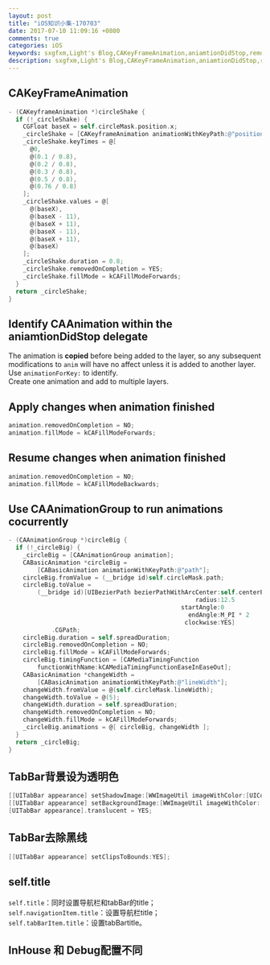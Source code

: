 ```yaml
---
layout: post
title: "iOS知识小集-170703"
date: 2017-07-10 11:09:16 +0800
comments: true
categories: iOS
keywords: sxgfxm,Light's Blog,CAKeyFrameAnimation,aniamtionDidStop,removedOnCompletion,fillMode,CAAnimationGroup,UITabBar appearance
description: sxgfxm,Light's Blog,CAKeyFrameAnimation,aniamtionDidStop,removedOnCompletion,fillMode,CAAnimationGroup,UITabBar appearance
---
```


## CAKeyFrameAnimation
```objective-c
- (CAKeyframeAnimation *)circleShake {
  if (!_circleShake) {
    CGFloat baseX = self.circleMask.position.x;
    _circleShake = [CAKeyframeAnimation animationWithKeyPath:@"position.x"];
    _circleShake.keyTimes = @[
      @0,
      @(0.1 / 0.8),
      @(0.2 / 0.8),
      @(0.3 / 0.8),
      @(0.5 / 0.8),
      @(0.76 / 0.8)
    ];
    _circleShake.values = @[
      @(baseX),
      @(baseX - 11),
      @(baseX + 11),
      @(baseX - 11),
      @(baseX + 11),
      @(baseX)
    ];
    _circleShake.duration = 0.8;
    _circleShake.removedOnCompletion = YES;
    _circleShake.fillMode = kCAFillModeForwards;
  }
  return _circleShake;
}
```

<!-- more -->

## Identify CAAnimation within the aniamtionDidStop delegate
The animation is **copied** before being added to the layer, so any subsequent modifications to `anim` will have no affect unless it is added to another layer.  
Use `animationForKey:` to identify.  
Create one animation and add to multiple layers.  

## Apply changes when animation finished
```objective-c
animation.removedOnCompletion = NO;
animation.fillMode = kCAFillModeForwards;
```

## Resume changes when animation finished
```objective-c
animation.removedOnCompletion = NO;
animation.fillMode = kCAFillModeBackwards;
```

## Use CAAnimationGroup to run animations cocurrently
```objective-c
- (CAAnimationGroup *)circleBig {
  if (!_circleBig) {
    _circleBig = [CAAnimationGroup animation];
    CABasicAnimation *circleBig =
        [CABasicAnimation animationWithKeyPath:@"path"];
    circleBig.fromValue = (__bridge id)self.circleMask.path;
    circleBig.toValue =
        (__bridge id)[UIBezierPath bezierPathWithArcCenter:self.centerPoint
                                                    radius:12.5
                                                startAngle:0
                                                  endAngle:M_PI * 2
                                                 clockwise:YES]
            .CGPath;
    circleBig.duration = self.spreadDuration;
    circleBig.removedOnCompletion = NO;
    circleBig.fillMode = kCAFillModeForwards;
    circleBig.timingFunction = [CAMediaTimingFunction
        functionWithName:kCAMediaTimingFunctionEaseInEaseOut];
    CABasicAnimation *changeWidth =
        [CABasicAnimation animationWithKeyPath:@"lineWidth"];
    changeWidth.fromValue = @(self.circleMask.lineWidth);
    changeWidth.toValue = @(5);
    changeWidth.duration = self.spreadDuration;
    changeWidth.removedOnCompletion = NO;
    changeWidth.fillMode = kCAFillModeForwards;
    _circleBig.animations = @[ circleBig, changeWidth ];
  }
  return _circleBig;
}
```

## TabBar背景设为透明色
```objective-c
[[UITabBar appearance] setShadowImage:[WWImageUtil imageWithColor:[UIColor clearColor]]];
[[UITabBar appearance] setBackgroundImage:[WWImageUtil imageWithColor:[UIColor clearColor]]];
[UITabBar appearance].translucent = YES;
```

## TabBar去除黑线

```objective-c
[[UITabBar appearance] setClipsToBounds:YES];
```

## self.title
`self.title`：同时设置导航栏和tabBar的title；  
`self.navigationItem.title`：设置导航栏title；  
`self.tabBarItem.title`：设置tabBartitle。  

## InHouse 和 Debug配置不同
